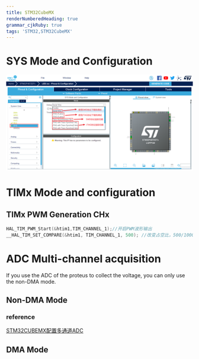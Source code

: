 ```yaml
---
title: STM32CubeMX
renderNumberedHeading: true
grammar_cjkRuby: true
tags: 'STM32,STM32CubeMX'
---
```


# SYS Mode and Configuration
![enter description here](./images/1647493843556.png)




# TIMx Mode and configuration
## TIMx PWM Generation CHx

``` c
HAL_TIM_PWM_Start(&htim1,TIM_CHANNEL_1);//开启PWM波形输出
__HAL_TIM_SET_COMPARE(&htim1, TIM_CHANNEL_1, 500); //改变占空比，500/1000=50%
```

# ADC Multi-channel acquisition

If you use the ADC of the proteus to collect the voltage, you can only use the non-DMA mode.

## Non-DMA Mode


### reference 
[STM32CUBEMX配置多通道ADC](https://blog.csdn.net/weixin_43287964/article/details/116518639?ops_request_misc=%257B%2522request%255Fid%2522%253A%2522164914248316782092955785%2522%252C%2522scm%2522%253A%252220140713.130102334..%2522%257D&request_id=164914248316782092955785&biz_id=0&utm_medium=distribute.pc_search_result.none-task-blog-2~all~baidu_landing_v2~default-1-116518639.142^v5^pc_search_insert_es_download,157^v4^control&utm_term=stm32cubemx+adc%E5%A4%9A%E9%80%9A%E9%81%93&spm=1018.2226.3001.4187)
## DMA Mode


